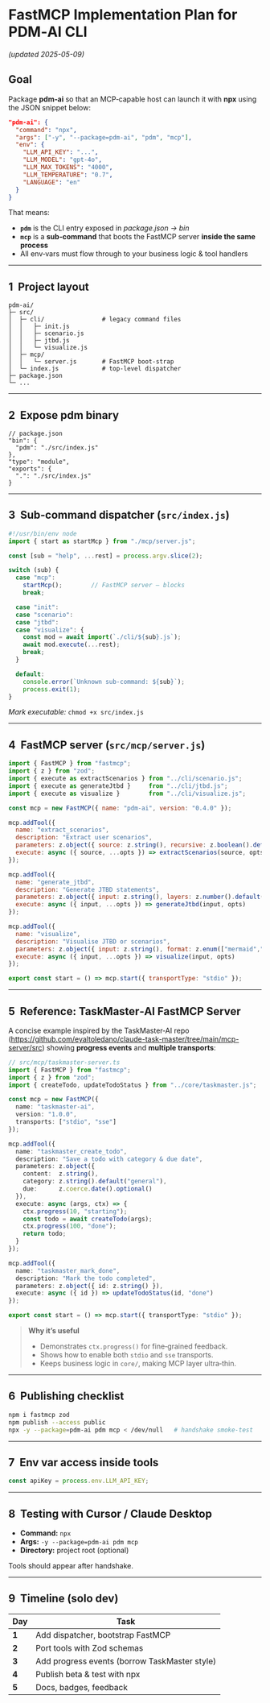 
# FastMCP Implementation Plan for **PDM‑AI** CLI  
*(updated 2025-05-09)*

## Goal

Package **pdm‑ai** so that an MCP‑capable host can launch it with **npx** using the JSON snippet below:

```json
"pdm-ai": {
  "command": "npx",
  "args": ["-y", "--package=pdm-ai", "pdm", "mcp"],
  "env": {
    "LLM_API_KEY": "...",
    "LLM_MODEL": "gpt-4o",
    "LLM_MAX_TOKENS": "4000",
    "LLM_TEMPERATURE": "0.7",
    "LANGUAGE": "en"
  }
}
```

That means:

* **`pdm`** is the CLI entry exposed in *package.json → bin*  
* **`mcp`** is a **sub‑command** that boots the FastMCP server **inside the same process**  
* All env‑vars must flow through to your business logic & tool handlers  

---

## 1  Project layout

```
pdm-ai/
├─ src/
│  ├─ cli/                # legacy command files
│  │   ├─ init.js
│  │   ├─ scenario.js
│  │   ├─ jtbd.js
│  │   └─ visualize.js
│  ├─ mcp/
│  │   └─ server.js       # FastMCP boot‑strap
│  └─ index.js            # top‑level dispatcher
├─ package.json
└─ ...
```

---

## 2  Expose **pdm** binary

```json5
// package.json
"bin": {
  "pdm": "./src/index.js"
},
"type": "module",
"exports": {
  ".": "./src/index.js"
}
```

---

## 3  Sub‑command dispatcher (`src/index.js`)

```js
#!/usr/bin/env node
import { start as startMcp } from "./mcp/server.js";

const [sub = "help", ...rest] = process.argv.slice(2);

switch (sub) {
  case "mcp":
    startMcp();        // FastMCP server – blocks
    break;

  case "init":
  case "scenario":
  case "jtbd":
  case "visualize": {
    const mod = await import(`./cli/${sub}.js`);
    await mod.execute(...rest);
    break;
  }

  default:
    console.error(`Unknown sub‑command: ${sub}`);
    process.exit(1);
}
```

*Mark executable:* `chmod +x src/index.js`

---

## 4  FastMCP server (`src/mcp/server.js`)

```js
import { FastMCP } from "fastmcp";
import { z } from "zod";
import { execute as extractScenarios } from "../cli/scenario.js";
import { execute as generateJtbd }     from "../cli/jtbd.js";
import { execute as visualize }        from "../cli/visualize.js";

const mcp = new FastMCP({ name: "pdm-ai", version: "0.4.0" });

mcp.addTool({
  name: "extract_scenarios",
  description: "Extract user scenarios",
  parameters: z.object({ source: z.string(), recursive: z.boolean().default(false) }),
  execute: async ({ source, ...opts }) => extractScenarios(source, opts)
});

mcp.addTool({
  name: "generate_jtbd",
  description: "Generate JTBD statements",
  parameters: z.object({ input: z.string(), layers: z.number().default(1) }),
  execute: async ({ input, ...opts }) => generateJtbd(input, opts)
});

mcp.addTool({
  name: "visualize",
  description: "Visualise JTBD or scenarios",
  parameters: z.object({ input: z.string(), format: z.enum(["mermaid","csv"]).default("mermaid") }),
  execute: async ({ input, ...opts }) => visualize(input, opts)
});

export const start = () => mcp.start({ transportType: "stdio" });
```

---

## 5  Reference: **TaskMaster‑AI** FastMCP Server

A concise example inspired by the TaskMaster‑AI repo (<https://github.com/eyaltoledano/claude-task-master/tree/main/mcp-server/src>) showing **progress events** and **multiple transports**:

```ts
// src/mcp/taskmaster-server.ts
import { FastMCP } from "fastmcp";
import { z } from "zod";
import { createTodo, updateTodoStatus } from "../core/taskmaster.js";

const mcp = new FastMCP({
  name: "taskmaster-ai",
  version: "1.0.0",
  transports: ["stdio", "sse"]
});

mcp.addTool({
  name: "taskmaster_create_todo",
  description: "Save a todo with category & due date",
  parameters: z.object({
    content:  z.string(),
    category: z.string().default("general"),
    due:      z.coerce.date().optional()
  }),
  execute: async (args, ctx) => {
    ctx.progress(10, "starting");
    const todo = await createTodo(args);
    ctx.progress(100, "done");
    return todo;
  }
});

mcp.addTool({
  name: "taskmaster_mark_done",
  description: "Mark the todo completed",
  parameters: z.object({ id: z.string() }),
  execute: async ({ id }) => updateTodoStatus(id, "done")
});

export const start = () => mcp.start({ transportType: "stdio" });
```

> **Why it’s useful**  
> * Demonstrates `ctx.progress()` for fine‑grained feedback.  
> * Shows how to enable both `stdio` and `sse` transports.  
> * Keeps business logic in `core/`, making MCP layer ultra‑thin.

---

## 6  Publishing checklist

```bash
npm i fastmcp zod
npm publish --access public
npx -y --package=pdm-ai pdm mcp < /dev/null   # handshake smoke‑test
```

---

## 7  Env var access inside tools

```js
const apiKey = process.env.LLM_API_KEY;
```

---

## 8  Testing with Cursor / Claude Desktop

* **Command:** `npx`  
* **Args:** `-y --package=pdm-ai pdm mcp`  
* **Directory:** project root (optional)  

Tools should appear after handshake.

---

## 9  Timeline (solo dev)

| Day | Task |
|-----|------|
| **1** | Add dispatcher, bootstrap FastMCP |
| **2** | Port tools with Zod schemas |
| **3** | Add progress events (borrow TaskMaster style) |
| **4** | Publish beta & test with npx |
| **5** | Docs, badges, feedback |
